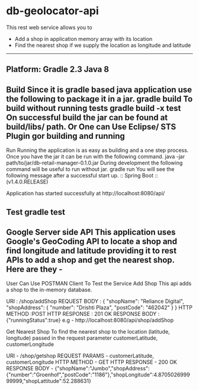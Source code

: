 # db-geolocator-api
This rest web service allows you to
- Add a shop in application memory array with its location
- Find the nearest shop if we supply the location as longitude and latitude
---------------------------
Platform:
Gradle 2.3
Java 8
-----------------------------
Build
Since it is gradle based java application use the following to package it in a jar.
gradle build
To build without running tests
gradle build -x test
On successful build the jar can be found at build/libs/ path.
Or One can Use Eclipse/ STS Plugin gor building and running
---------------------------
Run
Running the application is as easy as building and a one step process. Once you have the jar it can be run with the following command.
java -jar path/to/jar/db-retail-manager-0.1.0.jar
During development the following command will be useful to run without jar.
gradle run
You will see the following message after a successful start up.
:: Spring Boot ::        (v1.4.0.RELEASE)

Application has started successfully at http://localhost:8080/api/


Test
gradle test
---------------------------

Google Server side API
This application uses Google's GeoCoding API to locate a shop and find longitude and latitude providing it to rest APIs to add a shop and get the nearest shop. Here are they -
---------------------------

User Can Use POSTMAN Client To Test the Service
Add Shop
This api adds a shop to the in-memory database.

URI		: 	/shop/addShop
REQUEST BODY	:
{
	"shopName": "Reliance Digital",
	"shopAddress": {
		"number": "Drishti Plaza",
		"postCode": "462042"
	}
}
HTTP METHOD	:POST
HTTP RESPONSE : 201 OK
RESPONSE BODY  :
{"runningStatus":true}
e.g - http://localhost:8080/api/shop/addShop


Get Nearest Shop
To find the nearest shop to the location (latitude, longitude) passed in the request parameter customerLatitude, customerLongitude

URI            - /shop/getshop
REQUEST PARAMS - customerLatitude, customerLongitude
HTTP METHOD    - GET
HTTP RESPONSE  - 200 OK
RESPONSE BODY  -
{"shopName":"Jumbo","shopAddress":{"number":"Groenhof","postCode":"1186"},"shopLongitude":4.870502699999999,"shopLattitude":52.288631}
